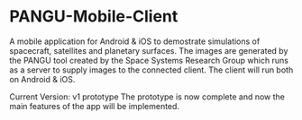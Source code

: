 PANGU-Mobile-Client
===================
A mobile application for Android & iOS to demostrate simulations of spacecraft, satellites and planetary surfaces. The images are generated by the PANGU tool created by the Space Systems Research Group which runs as a server to supply images to the connected client. The client will run both on Android & iOS.

Current Version: v1 prototype
The prototype is now complete and now the main features of the app will be implemented.
